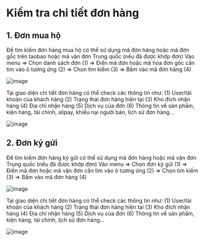 # Kiểm tra chi tiết đơn hàng

## 1. Đơn mua hộ
Để tìm kiếm đơn hàng mua hộ có thể sử dụng mã đơn hàng hoặc mã đơn gốc trên taobao hoặc mã vận đơn Trung quốc (nếu đã được khớp đơn)
Vào menu => Chọn danh sách đơn (1) => Điền mã đơn hoặc mã hóa đơn gốc cần tìm vào ô tương ứng (2) => Chọn tìm kiếm (3) => Bấm vào mã đơn hàng (4)

![image](https://user-images.githubusercontent.com/85599407/183393198-2bfd2075-98d0-46f1-bfa6-2b4e182270b4.png)

Tại giao diện chi tiết đơn hàng có thể check các thông tin như: 
  (1) User/tài khoản của khách hàng
  (2) Trạng thái đơn hàng hiện tại
  (3) Kho đích nhận hàng
  (4) Địa chỉ nhận hàng
  (5) Dịch vụ của đơn
  (6) Thông tin về sản phẩm, kiện hàng, tài chính, alipay, khiếu nại người bán, lịch sử đơn hàng...
  
  ![image](https://user-images.githubusercontent.com/85599407/183394617-ca5f20c5-abed-4109-a4d5-b302ef536a9b.png)


## 2. Đơn ký gửi
Để tìm kiếm đơn hàng ký gửi có thể sử dụng mã đơn hàng hoặc mã vận đơn Trung quốc (nếu đã được khớp đơn)
Vào menu => Chọn đơn ký gửi (1) => Điền mã đơn hoặc mã vận đơn cần tìm vào ô tương ứng (2) => Chọn tìm kiếm (3) => Bấm vào mã đơn hàng (4)

![image](https://user-images.githubusercontent.com/85599407/183391289-c6cb36e5-9f86-4c2a-aec5-c8e7f06425c2.png)

Tại giao diện chi tiết đơn hàng có thể check các thông tin như: 
  (1) User/tài khoản của khách hàng
  (2) Trạng thái đơn hàng hiện tại
  (3) Kho đích nhận hàng
  (4) Địa chỉ nhận hàng
  (5) Dịch vụ của đơn
  (6) Thông tin về sản phẩm, kiện hàng, tài chính, lịch sử đơn hàng...

![image](https://user-images.githubusercontent.com/85599407/183392069-225e9cfc-1e7a-4837-b263-9954982f8ec9.png)
